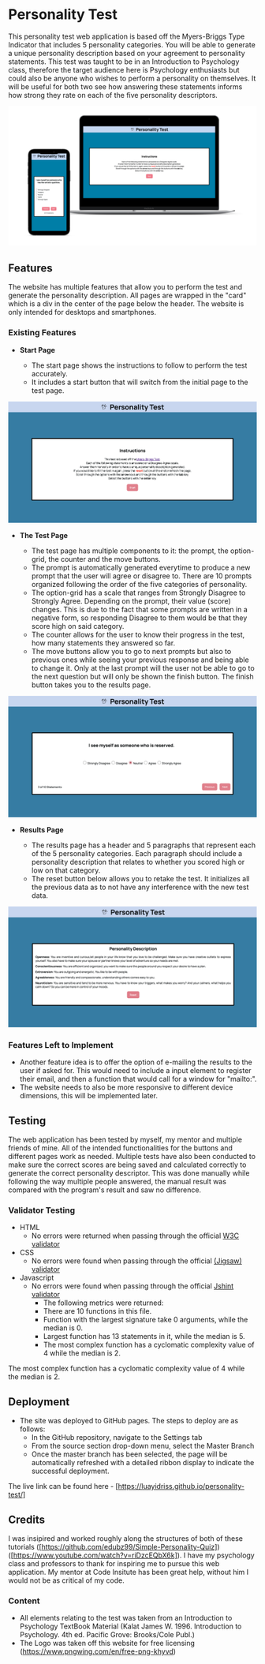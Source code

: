 # Personality Test

This personality test web application is based off the Myers-Briggs Type Indicator that includes 5 personality categories. You will be able to generate a unique personality description based on your agreement to personality statements. This test was taught to be in an Introduction to Psychology class, therefore the target audience here is Psychology enthusiasts but could also be anyone who wishes to perform a personality on themselves. It will be useful for both two see how answering these statements informs how strong they rate on each of the five personality descriptors. 

![Personality Test](https://github.com/luayidriss/personality-test/blob/b0bbef9929b7371cfc9066c42039120386d2c213/readme-images/main-image.png)

## Features 

The website has multiple features that allow you to perform the test and generate the personality description.
All pages are wrapped in the "card" which is a div in the center of the page below the header.
The website is only intended for desktops and smartphones.

### Existing Features

- __Start Page__

  - The start page shows the instructions to follow to perform the test accurately. 
  - It includes a start button that will switch from the initial page to the test page.

![Start Page](https://github.com/luayidriss/personality-test/blob/448e814cb99a698e63c04ae1f9964a233ed4b355/readme-images/start-page.png)

- __The Test Page__

  - The test page has multiple components to it: the prompt, the option-grid, the counter and the move buttons.
  - The prompt is automatically generated everytime to produce a new prompt that the user will agree or disagree to. There are 10 prompts organized following the order of the five categories of personality.
  - The option-grid has a scale that ranges from Strongly Disagree to Strongly Agree. Depending on the prompt, their value (score) changes. This is due to the fact that some prompts are written in a negative form, so responding Disagree to them would be that they score high on said category.
  - The counter allows for the user to know their progress in the test, how many statements they answered so far.
  - The move buttons allow you to go to next prompts but also to previous ones while seeing your previous response and being able to change it. Only at the last prompt will the user not be able to go to the next question but will only be shown the finish button. The finish button takes you to the results page.

![Test Page](https://github.com/luayidriss/personality-test/blob/448e814cb99a698e63c04ae1f9964a233ed4b355/readme-images/test-page.png)

- __Results Page__

  - The results page has a header and 5 paragraphs that represent each of the 5 personality categories. Each paragraph should include a personality description that relates to whether you scored high or low on that category.
  - The reset button below allows you to retake the test. It initializes all the previous data as to not have any interference with the new test data.

![Results Page](https://github.com/luayidriss/personality-test/blob/448e814cb99a698e63c04ae1f9964a233ed4b355/readme-images/result-page.png)

### Features Left to Implement

- Another feature idea is to offer the option of e-mailing the results to the user if asked for. This would need to include a input element to register their email, and then a function that would call for a window for "mailto:".
- The website needs to also be more responsive to different device dimensions, this will be implemented later.

## Testing 

The web application has been tested by myself, my mentor and multiple friends of mine. All of the intended functionalities for the buttons and different pages work as needed.
Multiple tests have also been conducted to make sure the correct scores are being saved and calculated correctly to generate the correct personality descriptor. This was done manually while following the way multiple people answered, the manual result was compared with the program's result and saw no difference.


### Validator Testing 

- HTML
  - No errors were returned when passing through the official [W3C validator]([https://validator.w3.org/nu/?doc=https%3A%2F%2Fluayidriss.github.io%2Fpersonality-test%2F])
- CSS 
  -  No errors were found when passing through the official [(Jigsaw) validator]([https://jigsaw.w3.org/css-validator/validator?uri=https%3A%2F%2Fluayidriss.github.io%2Fpersonality-test%2F&profile=css3svg&usermedium=all&warning=1&vextwarning=&lang=en])
- Javascript
  - No errors were found when passing through the official [Jshint validator](https://jshint.com/)
      - The following metrics were returned: 
      - There are 10 functions in this file.
      - Function with the largest signature take 0 arguments, while the median is 0.
      - Largest function has 13 statements in it, while the median is 5.
      - The most complex function has a cyclomatic complexity value of 4 while the median is 2.

The most complex function has a cyclomatic complexity value of 4 while the median is 2.

## Deployment

- The site was deployed to GitHub pages. The steps to deploy are as follows: 
  - In the GitHub repository, navigate to the Settings tab 
  - From the source section drop-down menu, select the Master Branch
  - Once the master branch has been selected, the page will be automatically refreshed with a detailed ribbon display to indicate the successful deployment. 

The live link can be found here - [https://luayidriss.github.io/personality-test/]


## Credits 

I was insipired and worked roughly along the structures of both of these tutorials ([https://github.com/edubz99/Simple-Personality-Quiz]) ([https://www.youtube.com/watch?v=riDzcEQbX6k]).
I have my psychology class and professors to thank for inspiring me to pursue this web application.
My mentor at Code Insitute has been great help, without him I would not be as critical of my code.

### Content 

- All elements relating to the test was taken from an Introduction to Psychology TextBook Material (Kalat James W. 1996. Introduction to Psychology. 4th ed. Pacific Grove: Brooks/Cole Publ.)
- The Logo was taken off this website for free licensing (https://www.pngwing.com/en/free-png-khyvd)


